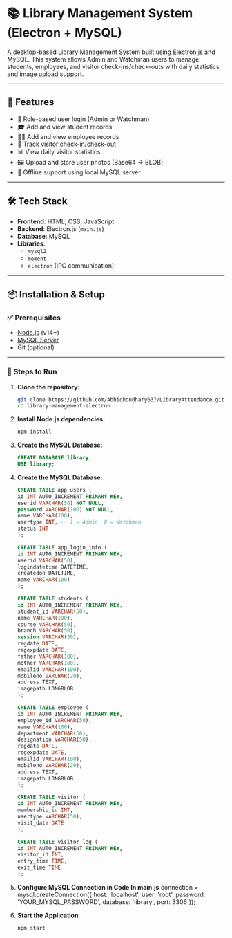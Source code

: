 # 📚 Library Management System (Electron + MySQL)

A desktop-based Library Management System built using Electron.js and MySQL. This system allows Admin and Watchman users to manage students, employees, and visitor check-ins/check-outs with daily statistics and image upload support.

---

## 🚀 Features

- 🔐 Role-based user login (Admin or Watchman)
- 🎓 Add and view student records
- 🧑‍💼 Add and view employee records
- 🧾 Track visitor check-in/check-out
- 📊 View daily visitor statistics
- 🖼 Upload and store user photos (Base64 → BLOB)
- 💾 Offline support using local MySQL server

---

## 🛠️ Tech Stack

- **Frontend**: HTML, CSS, JavaScript
- **Backend**: Electron.js (`main.js`)
- **Database**: MySQL
- **Libraries**:
  - `mysql2`
  - `moment`
  - `electron` (IPC communication)

---

## 📦 Installation & Setup

### ✅ Prerequisites

- [Node.js](https://nodejs.org/) (v14+)
- [MySQL Server](https://dev.mysql.com/downloads/mysql/)
- Git (optional)

---

### 🔧 Steps to Run

1. **Clone the repository**:

   ```bash
   git clone https://github.com/Abhichoudhary637/LibraryAttendance.git
   cd library-management-electron

2. **Install Node.js dependencies:**
   ```bash
   npm install

3. **Create the MySQL Database:**
   ```sql
   CREATE DATABASE library;
   USE library;

4. **Create the MySQL Database:**
    ```sql
    CREATE TABLE app_users (
    id INT AUTO_INCREMENT PRIMARY KEY,
    userid VARCHAR(50) NOT NULL,
    password VARCHAR(100) NOT NULL,
    name VARCHAR(100),
    usertype INT, -- 1 = Admin, 0 = Watchman
    status INT
    );

    CREATE TABLE app_login_info (
    id INT AUTO_INCREMENT PRIMARY KEY,
    userid VARCHAR(50),
    logindatetime DATETIME,
    createdon DATETIME,
    name VARCHAR(100)
    );

    CREATE TABLE students (
    id INT AUTO_INCREMENT PRIMARY KEY,
    student_id VARCHAR(50),
    name VARCHAR(100),
    course VARCHAR(50),
    branch VARCHAR(50),
    session VARCHAR(50),
    regdate DATE,
    regexpdate DATE,
    father VARCHAR(100),
    mother VARCHAR(100),
    emailid VARCHAR(100),
    mobileno VARCHAR(20),
    address TEXT,
    imagepath LONGBLOB
    );

    CREATE TABLE employee (
    id INT AUTO_INCREMENT PRIMARY KEY,
    employee_id VARCHAR(50),
    name VARCHAR(100),
    department VARCHAR(50),
    designation VARCHAR(50),
    regdate DATE,
    regexpdate DATE,
    emailid VARCHAR(100),
    mobileno VARCHAR(20),
    address TEXT,
    imagepath LONGBLOB
    );

    CREATE TABLE visitor (
    id INT AUTO_INCREMENT PRIMARY KEY,
    membership_id INT,
    usertype VARCHAR(50),
    visit_date DATE
    );

    CREATE TABLE visitor_log (
    id INT AUTO_INCREMENT PRIMARY KEY,
    visitor_id INT,
    entry_time TIME,
    exit_time TIME
    );

5. **Configure MySQL Connection in Code In main.js**
    connection = mysql.createConnection({
    host: 'localhost',
    user: 'root',
    password: 'YOUR_MYSQL_PASSWORD',
    database: 'library',
    port: 3306
    });

6. **Start the Application**
   ```bash
   npm start




